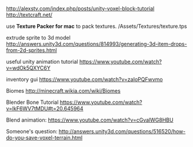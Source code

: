 http://alexstv.com/index.php/posts/unity-voxel-block-tutorial
http://textcraft.net/

use **Texture Packer for mac** to pack textures. /Assets/Textures/texture.tps

extrude sprite to 3d model http://answers.unity3d.com/questions/814993/generating-3d-item-drops-from-2d-sprites.html

useful unity animation tutorial https://www.youtube.com/watch?v=wdOk5QXYC6Y

inventory gui https://www.youtube.com/watch?v=zaIoPQFwvmo

Biomes http://minecraft.wikia.com/wiki/Biomes

Blender Bone Tutorial https://www.youtube.com/watch?v=lkF6WV7tMDU#t=20.645964

Blend animation: https://www.youtube.com/watch?v=cGvalWG8HBU

Someone's question: http://answers.unity3d.com/questions/516520/how-do-you-save-voxel-terrain.html